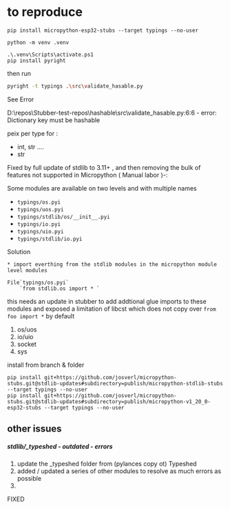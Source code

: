 # to reproduce

```
pip install micropython-esp32-stubs --target typings --no-user

python -m venv .venv

.\.venv\Scripts\activate.ps1
pip install pyright
```

then run

```bash
pyright -t typings .\src\validate_hasable.py
```

See Error

D:\repos\Stubber-test-repos\hashable\src\validate_hasable.py:6:6 - error: Dictionary key must be hashable

peix per type for :
- int, str ....
- str

Fixed by full update of stdlib to 3.11+ ,
and then removing the bulk of features not supported in Micropython ( Manual labor )-: 

Some modules are available on two levels and with multiple names

- `typings/os.pyi`
- `typings/uos.pyi`
- `typings/stdlib/os/__init__.pyi`
- `typings/io.pyi`
- `typings/uio.pyi`
- `typings/stdlib/io.pyi`

Solution

    * import everthing from the stdlib modules in the micropython module level modules 

    File`typings/os.pyi`
		`from stdlib.os import * `

this needs an update in stubber to add addtional glue imports to these modules
and exposed a limitation of libcst which does not copy over `from foo import *` by default

1. os/uos
2. io/uio
3. socket
4. sys

install from branch & folder 
```
pip install git+https://github.com/josverl/micropython-stubs.git@stdlib-updates#subdirectory=publish/micropython-stdlib-stubs --target typings --no-user  
pip install git+https://github.com/josverl/micropython-stubs.git@stdlib-updates#subdirectory=publish/micropython-v1_20_0-esp32-stubs --target typings --no-user  
```

## other issues

##### stdlib/_typeshed - outdated - errors

1. update the _typeshed folder from (pylances copy ot) Typeshed
2. added / updated a series of other modules to resolve as much errors as possible
3. 

FIXED

